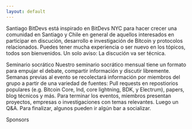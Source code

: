 ```yaml
---
layout: default
---
```

Santiago BitDevs está inspirado en BitDevs NYC para hacer crecer una comunidad
en Santiago y Chile en general de aquellos interesados en participar en
discución, desarrollo e investigación de Bitcoin y protocolos relacionados. 
Puedes tener mucha experiencia o ser nuevo en los tópicos, todos son
bienvenidos. Un solo aviso: La discución va ser técnica.

Seminario socrático
Nuestro seminario socrático mensual tiene un formato para empujar el debate,
compartir información y discutir libremente. Semanas previas al evento se 
recolectará información por miembros del grupo a partir de una variedad de 
fuentes: Pull requests en repostiorios populares (e.g. Bitcoin Core, lnd, 
core lightning, BDK, y Electrum), papers, blog técnicos y más. Para terminar 
los eventos, miembros presentan proyectos, empresas o investigaciones con 
temas relevantes. Luego un Q&A. Para finalizar, algunos pueden ir algún bar a 
socializar.


Sponsors
